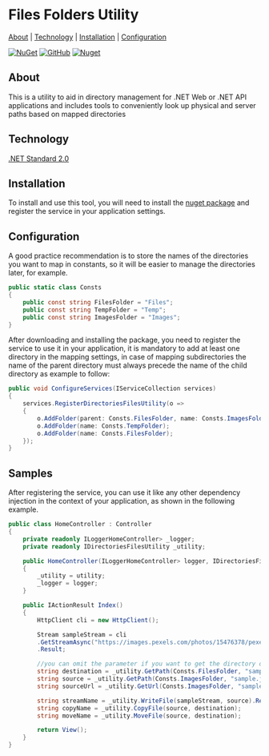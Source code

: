 # Files Folders Utility

[About](#about) | [Technology](#technology) | [Installation](#technology) | [Configuration](#technology)

[![NuGet](https://img.shields.io/nuget/v/dotnet-directory-files-utility?style=flat)](https://www.nuget.org/packages/dotnet-directory-files-utility) [![GitHub](https://img.shields.io/github/license/quemuel-nassor/DotnetCoreDirectoriesFilesUtility?color=green&style=flat)](https://github.com/Quemuel-Nassor/DotnetCoreDirectoriesFilesUtility/LICENSE.txt) [![Nuget](https://img.shields.io/nuget/dt/dotnet-directory-files-utility?color=informational&style=flat)](https://www.nuget.org/packages/dotnet-directory-files-utility)

##  About
This is a utility to aid in directory management for .NET Web or .NET API applications and includes tools to conveniently look up physical and server paths based on mapped directories

## Technology

[.NET Standard 2.0](https://learn.microsoft.com/pt-br/dotnet/standard/net-standard?tabs=net-standard-2-0)

## Installation
To install and use this tool, you will need to install the [nuget package](https://www.nuget.org/packages/dotnet-directory-files-utility) and register the service in your application settings.

## Configuration
A good practice recommendation is to store the names of the directories you want to map in constants, so it will be easier to manage the directories later, for example.

```c#
public static class Consts
{
    public const string FilesFolder = "Files";
    public const string TempFolder = "Temp";
    public const string ImagesFolder = "Images";
}
```

After downloading and installing the package, you need to register the service to use it in your application, it is mandatory to add at least one directory in the mapping settings, in case of mapping subdirectories the name of the parent directory must always precede the name of the child directory as example to follow:

```c#
public void ConfigureServices(IServiceCollection services)
{
    services.RegisterDirectoriesFilesUtility(o =>
    {
        o.AddFolder(parent: Consts.FilesFolder, name: Consts.ImagesFolder);
        o.AddFolder(name: Consts.TempFolder);
        o.AddFolder(name: Consts.FilesFolder);
    });
}
```

## Samples
After registering the service, you can use it like any other dependency injection in the context of your application, as shown in the following example.

```c#
public class HomeController : Controller
{
    private readonly ILoggerHomeController> _logger;
    private readonly IDirectoriesFilesUtility _utility;

    public HomeController(ILoggerHomeController> logger, IDirectoriesFilesUtility utility)
    {
        _utility = utility;
        _logger = logger;
    }

    public IActionResult Index()
    {
        HttpClient cli = new HttpClient();

        Stream sampleStream = cli
        .GetStreamAsync("https://images.pexels.com/photos/15476378/pexels-photo-15476378.jpeg")
        .Result;

        //you can omit the parameter if you want to get the directory only
        string destination = _utility.GetPath(Consts.FilesFolder, "sample.jpg");
        string source = _utility.GetPath(Consts.ImagesFolder, "sample.jpg");
        string sourceUrl = _utility.GetUrl(Consts.ImagesFolder, "sample.jpg");

        string streamName = _utility.WriteFile(sampleStream, source).Result;
        string copyName = _utility.CopyFile(source, destination);
        string moveName = _utility.MoveFile(source, destination);

        return View();
    }
}
```